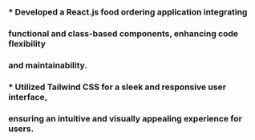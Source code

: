 ### * Developed a React.js food ordering application integrating 
### functional and class-based components, enhancing code flexibility 
### and maintainability.
### * Utilized Tailwind CSS for a sleek and responsive user interface, 
### ensuring an intuitive and visually appealing experience for users.
